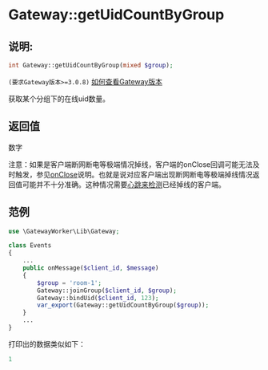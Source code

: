 # Gateway::getUidCountByGroup

## 说明:
```php
int Gateway::getUidCountByGroup(mixed $group);
```
 ``` (要求Gateway版本>=3.0.8) ``` [如何查看Gateway版本](get-gateway-version.md)
 
获取某个分组下的在线uid数量。


## 返回值

数字

注意：如果是客户端断网断电等极端情况掉线，客户端的onClose回调可能无法及时触发，参见[onClose](on-close.md)说明。也就是说对应客户端出现断网断电等极端掉线情况返回值可能并不十分准确。这种情况需要[心跳来检测](heartbeat.md)已经掉线的客户端。

## 范例
```php
use \GatewayWorker\Lib\Gateway;

class Events
{
    ...
    public onMessage($client_id, $message)
    {
        $group = 'room-1';
        Gateway::joinGroup($client_id, $group);
        Gateway::bindUid($client_id, 123);
        var_export(Gateway::getUidCountByGroup($group));
    }
    ...
}
```


打印出的数据类似如下：
```php
1
```
